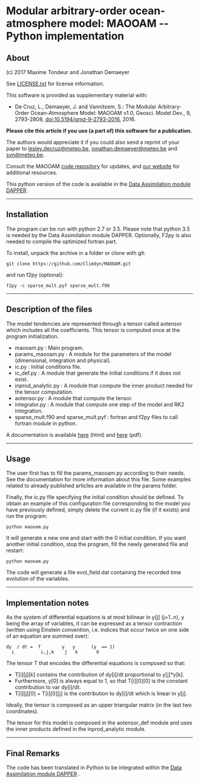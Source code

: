 # Modular arbitrary-order ocean-atmosphere model: MAOOAM -- Python implementation #

## About ##

(c) 2017 Maxime Tondeur and Jonathan Demaeyer

See [LICENSE.txt](./LICENSE.txt) for license information.

This software is provided as supplementary material with:

* De Cruz, L., Demaeyer, J. and Vannitsem, S.: The Modular Arbitrary-Order
Ocean-Atmosphere Model: MAOOAM v1.0, Geosci. Model Dev., 9, 2793-2808,
[doi:10.5194/gmd-9-2793-2016](http://dx.doi.org/10.5194/gmd-9-2793-2016), 2016.

**Please cite this article if you use (a part of) this software for a
publication.**

The authors would appreciate it if you could also send a reprint of
your paper to <lesley.decruz@meteo.be>, <jonathan.demaeyer@meteo.be> and
<svn@meteo.be>. 

Consult the MAOOAM [code repository](http://www.github.com/Climdyn/MAOOAM)
for updates, and [our website](http://climdyn.meteo.be) for additional
resources.

This python version of the code is available in the [Data Assimilation module DAPPER](https://github.com/nansencenter/DAPPER) .

------------------------------------------------------------------------

## Installation ##

The program can be run with python 2.7 or 3.5. Please note that python 3.5 is needed by the Data Assimilation module DAPPER.
Optionally, F2py is also needed to compile the optimized fortran part.

To install, unpack the archive in a folder or clone with git:

```
git clone https://github.com/Climdyn/MAOOAM.git
```

and run f2py (optional):

```
f2py -c sparse_mult.pyf sparse_mult.f90
```

------------------------------------------------------------------------

##  Description of the files ##

The model tendencies are represented through a tensor called aotensor which
includes all the coefficients. This tensor is computed once at the program
initialization.

* maooam.py : Main program.
* params_maooam.py : A module for the parameters of the model (dimensional, integration and physical).
* ic.py : Initial conditions file.
* ic_def.py : A module that generate the initial conditions if it does not exist.
* inprod_analytic.py : A module that compute the inner product needed for the tensor computation.
* aotensor.py : A module that compute the tensor.
* integrator.py : A module that compute one step of the model and RK2 integration.
* sparse_mult.f90 and sparse_mult.pyf : fortran and f2py files to call fortran module in python.

A documentation is available [here](./doc/build/html/index.html) (html) and [here](./doc/build/latex/Reference_manual.pdf) (pdf).
 
------------------------------------------------------------------------

## Usage ##

The user first has to fill the params_maooam.py according to their needs. See the documentation for more information about this file.
Some examples related to already published articles are available in the params folder.

Finally, the ic.py file specifying the initial condition should be defined. To
obtain an example of this configuration file corresponding to the model you
have previously defined, simply delete the current ic.py file (if it exists)
and run the program:

```
python maooam.py
```

It will generate a new one and start with the 0 initial condition. If you want another 
initial condition, stop the program, fill the newly generated file and restart:

```
python maooam.py
```

The code will generate a file evol_field.dat containing the recorded time evolution of the variables.

------------------------------------------------------------------------

## Implementation notes ##

As the system of differential equations is at most bilinear in y[j] (j=1..n), y
being the array of variables, it can be expressed as a tensor contraction
(written using Einstein convention, i.e. indices that occur twice on one side
of an equation are summed over):

    dy  / dt =  T        y   y      (y  == 1)
      i          i,j,k    j   k       0

The tensor T that encodes the differential equations is composed so that:

* T[i][j][k] contains the contribution of dy[i]/dt proportional to y[j]*y[k].
* Furthermore, y[0] is always equal to 1, so that T[i][0][0] is the constant
contribution to var dy[i]/dt.
* T[i][j][0] + T[i][0][j] is the contribution to  dy[i]/dt which is linear in
y[j].

Ideally, the tensor is composed as an upper triangular matrix 
(in the last two coordinates).

The tensor for this model is composed in the aotensor_def module and uses the
inner products defined in the inprod_analytic module.


------------------------------------------------------------------------

## Final Remarks ##

The code has been translated in Python to be integrated within the [Data Assimilation module DAPPER](https://github.com/nansencenter/DAPPER) .

